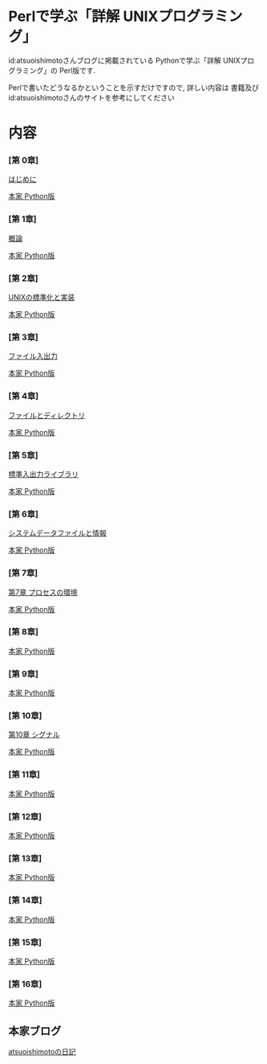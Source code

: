 # Perlで学ぶ「詳解 UNIXプログラミング」

id:atsuoishimotoさんブログに掲載されている
Pythonで学ぶ「詳解 UNIXプログラミング」の Perl版です.


Perlで書いたどうなるかということを示すだけですので, 詳しい内容は
書籍及び id:atsuoishimotoさんのサイトを参考にしてください

# 内容
### [第  0章]

[はじめに](http://d.hatena.ne.jp/syohex/20110403/1301798490)

[本家 Python版](http://d.hatena.ne.jp/atsuoishimoto/20110307/1299455750)

### [第  1章]

[概論](http://d.hatena.ne.jp/syohex/20110403/1301800342)

[本家 Python版](http://d.hatena.ne.jp/atsuoishimoto/20110307/1299456377)

### [第  2章]

[UNIXの標準化と実装](http://d.hatena.ne.jp/syohex/20110404/1301916720)

[本家 Python版](http://d.hatena.ne.jp/atsuoishimoto/20110309/1299631166)

### [第  3章]

[ファイル入出力](http://d.hatena.ne.jp/syohex/20110405/1302006286)

[本家 Python版](http://d.hatena.ne.jp/atsuoishimoto/20110310/1299715993)

### [第  4章]

[ファイルとディレクトリ](http://d.hatena.ne.jp/syohex/20110405/1302017283)

[本家 Python版](http://d.hatena.ne.jp/atsuoishimoto/20110315/1300142354)

### [第  5章]

[標準入出力ライブラリ](http://d.hatena.ne.jp/syohex/20110406/1302098867)

[本家 Python版](http://d.hatena.ne.jp/atsuoishimoto/20110317/1300328961)

### [第  6章]

[システムデータファイルと情報](http://d.hatena.ne.jp/syohex/20110406/1302099637)

[本家 Python版](http://d.hatena.ne.jp/atsuoishimoto/20110318/1300407363)

### [第  7章]

[第7章 プロセスの環境](http://d.hatena.ne.jp/syohex/20110406/1302100577)

[本家 Python版](http://d.hatena.ne.jp/atsuoishimoto/20110322/1300757335)

### [第  8章]

[本家 Python版](http://d.hatena.ne.jp/atsuoishimoto/20110324/1300933805)

### [第  9章]

[本家 Python版](http://d.hatena.ne.jp/atsuoishimoto/20110325/1301021813)

### [第 10章]

[第10章 シグナル](http://d.hatena.ne.jp/syohex/20110812/1313117956)

[本家 Python版](http://d.hatena.ne.jp/atsuoishimoto/20110328/1301279230)

### [第 11章]

[本家 Python版](http://d.hatena.ne.jp/atsuoishimoto/20110329/1301324988)

### [第 12章]

[本家 Python版](http://d.hatena.ne.jp/atsuoishimoto/20110330/1301455424)

### [第 13章]

[本家 Python版](http://d.hatena.ne.jp/atsuoishimoto/20110331/1301502555)

### [第 14章]

[本家 Python版](http://d.hatena.ne.jp/atsuoishimoto/20110401/1301629240)

### [第 15章]

[本家 Python版](http://d.hatena.ne.jp/atsuoishimoto/20110401/1301629312)

### [第 16章]

[本家 Python版](http://d.hatena.ne.jp/atsuoishimoto/20110404/1301924114)


## 本家ブログ
[atsuoishimotoの日記](http://d.hatena.ne.jp/atsuoishimoto/20110307/1299455750 "本家")
